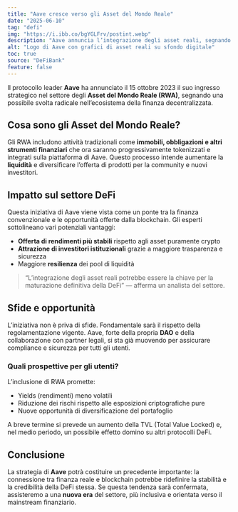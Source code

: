 ```yaml
---
title: "Aave cresce verso gli Asset del Mondo Reale"
date: "2025-06-10"
tag: "defi"
img: "https://i.ibb.co/bgYGLFrv/postint.webp"
description: "Aave annuncia l’integrazione degli asset reali, segnando una svolta per la DeFi."
alt: "Logo di Aave con grafici di asset reali su sfondo digitale"
toc: true
source: "DeFiBank"
feature: false
---
```


Il protocollo leader **Aave** ha annunciato il 15 ottobre 2023 il suo ingresso strategico nel settore degli **Asset del Mondo Reale (RWA)**, segnando una possibile svolta radicale nell’ecosistema della finanza decentralizzata.

## Cosa sono gli Asset del Mondo Reale?

Gli RWA includono attività tradizionali come **immobili, obbligazioni e altri strumenti finanziari** che ora saranno progressivamente tokenizzati e integrati sulla piattaforma di Aave. Questo processo intende aumentare la **liquidità** e diversificare l’offerta di prodotti per la community e nuovi investitori.

## Impatto sul settore DeFi

Questa iniziativa di Aave viene vista come un ponte tra la finanza convenzionale e le opportunità offerte dalla blockchain. Gli esperti sottolineano vari potenziali vantaggi:

- **Offerta di rendimenti più stabili** rispetto agli asset puramente crypto
- **Attrazione di investitori istituzionali** grazie a maggiore trasparenza e sicurezza
- Maggiore **resilienza** dei pool di liquidità

> “L’integrazione degli asset reali potrebbe essere la chiave per la maturazione definitiva della DeFi” — afferma un analista del settore.

## Sfide e opportunità

L’iniziativa non è priva di sfide. Fondamentale sarà il rispetto della regolamentazione vigente. Aave, forte della propria **DAO** e della collaborazione con partner legali, si sta già muovendo per assicurare compliance e sicurezza per tutti gli utenti.

### Quali prospettive per gli utenti?

L’inclusione di RWA promette:

- Yields (rendimenti) meno volatili
- Riduzione dei rischi rispetto alle esposizioni criptografiche pure
- Nuove opportunità di diversificazione del portafoglio

A breve termine si prevede un aumento della TVL (Total Value Locked) e, nel medio periodo, un possibile effetto domino su altri protocolli DeFi.

## Conclusione

La strategia di **Aave** potrà costituire un precedente importante: la connessione tra finanza reale e blockchain potrebbe ridefinire la stabilità e la credibilità della DeFi stessa. Se questa tendenza sarà confermata, assisteremo a una **nuova era** del settore, più inclusiva e orientata verso il mainstream finanziario.
